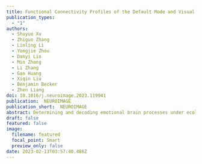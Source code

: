 ```yaml
---
title: Functional Connectivity Profiles of the Default Mode and Visual Networks Reflect Temporal Accumulative Effects of Sustained Naturalistic Emotional Experience
publication_types:
  - "1"
authors:
  - Shuyue Xu
  - Zhiguo Zhang
  - Linling Li
  - Yongjie Zhou
  - Danyi Lin
  - Min Zhang
  - Li Zhang
  - Gan Huang
  - Xiqin Liu
  - Benjamin Becker
  - Zhen Liang
doi: 10.1016/j.neuroimage.2023.119941
publication:  NEUROIMAGE
publication_short:  NEUROIMAGE
abstract: Determining and decoding emotional brain processes under ecologically valid conditions remains a key challenge in affective neuroscience. The current functional Magnetic Resonance Imaging (fMRI) based emotion decoding studies are mainly based on brief and isolated episodes of emotion induction, while sustained emotional experience in naturalistic environments that mirror daily life experiences are scarce. Here we used 12 different 10-minute movie clips as ecologically valid emotion-evoking procedures in n = 52 individuals to explore emotion-specific fMRI functional connectivity (FC) profiles on the whole-brain level at high spatial resolution (432 parcellations including cortical and subcortical structures). Employing machine-learning based decoding and cross validation procedures allowed to investigate FC profiles contributing to classification that can accurately distinguish sustained happiness and sadness and that generalize across subjects, movie clips, and parcellations. Both functional brain network-based and subnetwork-based emotion classification results suggested that emotion manifests as distributed representation of multiple networks, rather than a single functional network or subnetwork. Further, the results showed that the Visual Network (VN) and Default Mode Network (DMN) associated functional networks, especially VN-DMN, exhibited a strong contribution to emotion classification. To further estimate the temporal accumulative effect of naturalistic long-term movie-based video-evoking emotions, we divided the 10-min episode into three stages early stimulation (1∼200 s), middle stimulation (201∼400 s), and late stimulation (401∼600 s) and examined the emotion classification performance at different stimulation stages. We found that the late stimulation contributes most to the classification (accuracy=85.32%, F1-score=85.62%) compared to early and middle stimulation stages, implying that continuous exposure to emotional stimulation can lead to more intense emotions and further enhance emotion-specific distinguishable representations. The present work demonstrated that sustained happiness and sadness under naturalistic conditions are presented in emotion-specific network profiles and these expressions may play different roles in the generation and modulation of emotions. These findings elucidated the importance of network level adaptations for sustained emotional experiences during naturalistic contexts and open new venues for imaging network level contributions under naturalistic conditions.
draft: false
featured: false
image:
  filename: featured
  focal_point: Smart
  preview_only: false
date: 2023-02-13T03:57:40.486Z
---
```

